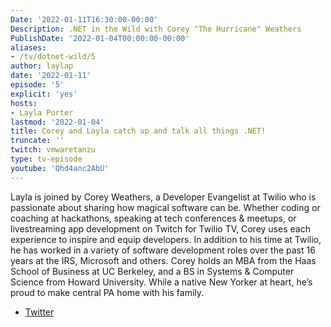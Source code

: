 ```yaml
---
Date: '2022-01-11T16:30:00-00:00'
Description: .NET in the Wild with Corey "The Hurricane" Weathers
PublishDate: '2022-01-04T00:00:00-00:00'
aliases:
- /tv/dotnet-wild/5
author: laylap
date: '2022-01-11'
episode: '5'
explicit: 'yes'
hosts:
- Layla Porter
lastmod: '2022-01-04'
title: Corey and Layla catch up and talk all things .NET!
truncate: ''
twitch: vmwaretanzu
type: tv-episode
youtube: 'Qhd4anc2AbU'
---
```


Layla is joined by Corey Weathers, a Developer Evangelist at Twilio who is passionate about sharing how magical 
software can be. Whether coding or coaching at hackathons, speaking at tech conferences & 
meetups, or livestreaming app development on Twitch for Twilio TV, Corey uses each 
experience to inspire and equip developers. In addition to his time at Twilio, he has worked in a 
variety of software development roles over the past 16 years at the IRS, Microsoft and others. 
Corey holds an MBA from the Haas School of Business at UC Berkeley, and a BS in Systems & 
Computer Science from Howard University. While a native New Yorker at heart, he’s proud to 
make central PA home with his family.

- [Twitter](https://twitter.com/coreylweathers)